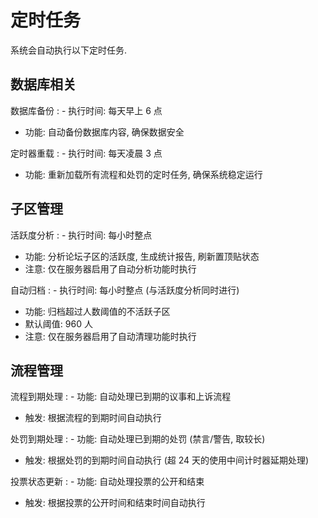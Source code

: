 # 定时任务

系统会自动执行以下定时任务.

## 数据库相关

数据库备份
: - 执行时间: 每天早上 6 点
  - 功能: 自动备份数据库内容, 确保数据安全

定时器重载
: - 执行时间: 每天凌晨 3 点
  - 功能: 重新加载所有流程和处罚的定时任务, 确保系统稳定运行

## 子区管理

活跃度分析
: - 执行时间: 每小时整点
  - 功能: 分析论坛子区的活跃度, 生成统计报告, 刷新置顶贴状态
  - 注意: 仅在服务器启用了自动分析功能时执行

自动归档
: - 执行时间: 每小时整点 (与活跃度分析同时进行)
  - 功能: 归档超过人数阈值的不活跃子区
  - 默认阈值: 960 人
  - 注意: 仅在服务器启用了自动清理功能时执行

## 流程管理

流程到期处理
: - 功能: 自动处理已到期的议事和上诉流程
  - 触发: 根据流程的到期时间自动执行

处罚到期处理
: - 功能: 自动处理已到期的处罚 (禁言/警告, 取较长)
  - 触发: 根据处罚的到期时间自动执行 (超 24 天的使用中间计时器延期处理)

投票状态更新
: - 功能: 自动处理投票的公开和结束
  - 触发: 根据投票的公开时间和结束时间自动执行
